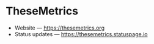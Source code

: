 # TheseMetrics

- Website — https://thesemetrics.org
- Status updates — https://thesemetrics.statuspage.io
